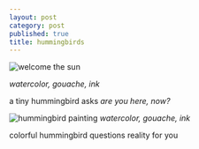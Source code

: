 ```yaml
---
layout: post
category: post
published: true
title: hummingbirds
---
```

![welcome the sun]({{site.baseurl}}/media/emerald-hummingbird-flying.jpeg)
<!--more-->
<span class='date fr'>*watercolor, gouache, ink*</span><br>  
  
  
  
a tiny hummingbird asks *are you here, now?*  
  
  
  
![hummingbird painting]({{site.baseurl}}/media/colorful-hummingbird.jpeg)
<span class='medium fr'>*watercolor, gouache, ink*</span>  
  
  
colorful hummingbird questions reality for you